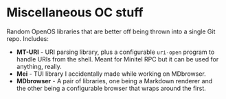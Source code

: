 # Miscellaneous OC stuff

Random OpenOS libraries that are better off being thrown into a single Git repo. Includes:

- **MT-URI** - URI parsing library, plus a configurable `uri-open` program to handle URIs from the shell. Meant for Minitel RPC but it can be used for anything, really.
- **Mei** - TUI library I accidentally made while working on MDbrowser.
- **MDbrowser** - A pair of libraries, one being a Markdown renderer and the other being a configurable browser that wraps around the first.
